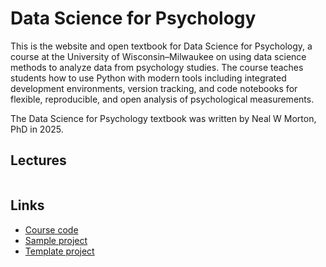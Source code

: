 # Data Science for Psychology

This is the website and open textbook for Data Science for Psychology, a course at the University of Wisconsin–Milwaukee on using data science methods to analyze data from psychology studies. The course teaches students how to use Python with modern tools including integrated development environments, version tracking, and code notebooks for flexible, reproducible, and open analysis of psychological measurements.

The Data Science for Psychology textbook was written by Neal W Morton, PhD in 2025.

## Lectures

```{tableofcontents}
```

## Links
* [Course code](https://github.com/mortonne/datascipsych)
* [Sample project](https://github.com/mortonne/datascipsych-project)
* [Template project](https://github.com/mortonne/datascipsych-template)

